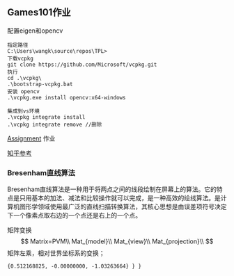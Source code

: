 ## Games101作业

配置eigen和opencv

```
指定路径 
C:\Users\wangk\source\repos\TPL>
下载vcpkg
git clone https://github.com/Microsoft/vcpkg.git
执行
cd .\vcpkg\
.\bootstrap-vcpkg.bat 
安装 opencv
.\vcpkg.exe install opencv:x64-windows

集成到vs环境
.\vcpkg integrate install
.\vcpkg integrate remove //删除
```



[Assignment](http://games-cn.org/forums/topic/allhw/) 作业



[知乎参考](https://zhuanlan.zhihu.com/p/425153734)

### Bresenham直线算法

Bresenham直线算法是一种用于将两点之间的线段绘制在屏幕上的算法。它的特点是只用基本的加法、减法和比较操作就可以完成，是一种高效的绘线算法。是计算机图形学领域使用最广泛的直线扫描转换算法，其核心思想是由误差项符号决定下一个像素点取右边的一个点还是右上的一个点。

矩阵变换
$$
Matrix=PVM\\
Mat_{model}\\
Mat_{view}\\
Mat_{projection}\\
$$
矩阵左乘，相对世界坐标系的变换；

```
{0.512168825, -0.00000000, -1.03263664} } }


```

